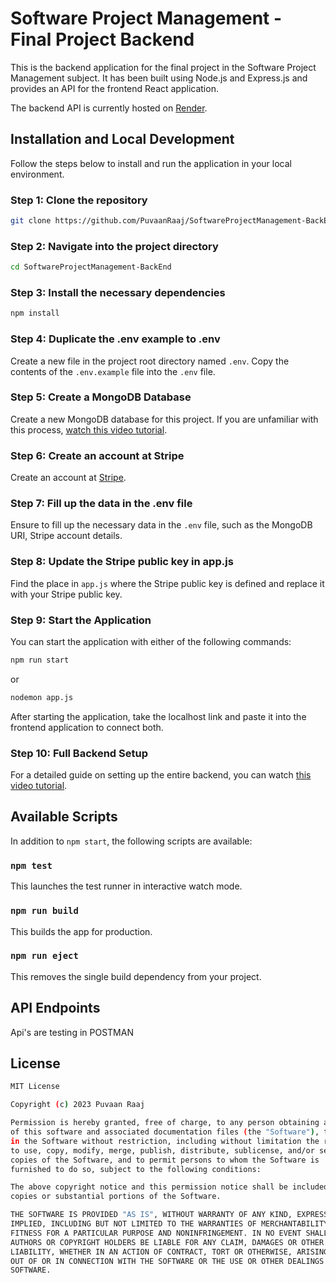 # Software Project Management - Final Project Backend

This is the backend application for the final project in the Software Project Management subject. It has been built using Node.js and Express.js and provides an API for the frontend React application.

The backend API is currently hosted on [Render](https://www.render.com/).

## Installation and Local Development

Follow the steps below to install and run the application in your local environment.

### Step 1: Clone the repository

```bash
git clone https://github.com/PuvaanRaaj/SoftwareProjectManagement-BackEnd.git
```

### Step 2: Navigate into the project directory

```bash
cd SoftwareProjectManagement-BackEnd
```

### Step 3: Install the necessary dependencies

```bash
npm install
```

### Step 4: Duplicate the .env example to .env

Create a new file in the project root directory named `.env`. Copy the contents of the `.env.example` file into the `.env` file.

### Step 5: Create a MongoDB Database

Create a new MongoDB database for this project. If you are unfamiliar with this process, [watch this video tutorial](https://youtu.be/KD1vGsymHuA).

### Step 6: Create an account at Stripe

Create an account at [Stripe](https://stripe.com/).

### Step 7: Fill up the data in the .env file

Ensure to fill up the necessary data in the `.env` file, such as the MongoDB URI, Stripe account details.

### Step 8: Update the Stripe public key in app.js

Find the place in `app.js` where the Stripe public key is defined and replace it with your Stripe public key.

### Step 9: Start the Application

You can start the application with either of the following commands:

```bash
npm run start
```

or

```bash
nodemon app.js
```

After starting the application, take the localhost link and paste it into the frontend application to connect both.

### Step 10: Full Backend Setup

For a detailed guide on setting up the entire backend, you can watch [this video tutorial](https://youtu.be/vqWm6nyc2YE).

## Available Scripts

In addition to `npm start`, the following scripts are available:

### `npm test`

This launches the test runner in interactive watch mode.

### `npm run build`

This builds the app for production.

### `npm run eject`

This removes the single build dependency from your project.

## API Endpoints

Api's are testing in POSTMAN

## License

```bash
MIT License

Copyright (c) 2023 Puvaan Raaj

Permission is hereby granted, free of charge, to any person obtaining a copy
of this software and associated documentation files (the "Software"), to deal
in the Software without restriction, including without limitation the rights
to use, copy, modify, merge, publish, distribute, sublicense, and/or sell
copies of the Software, and to permit persons to whom the Software is
furnished to do so, subject to the following conditions:

The above copyright notice and this permission notice shall be included in all
copies or substantial portions of the Software.

THE SOFTWARE IS PROVIDED "AS IS", WITHOUT WARRANTY OF ANY KIND, EXPRESS OR
IMPLIED, INCLUDING BUT NOT LIMITED TO THE WARRANTIES OF MERCHANTABILITY,
FITNESS FOR A PARTICULAR PURPOSE AND NONINFRINGEMENT. IN NO EVENT SHALL THE
AUTHORS OR COPYRIGHT HOLDERS BE LIABLE FOR ANY CLAIM, DAMAGES OR OTHER
LIABILITY, WHETHER IN AN ACTION OF CONTRACT, TORT OR OTHERWISE, ARISING FROM,
OUT OF OR IN CONNECTION WITH THE SOFTWARE OR THE USE OR OTHER DEALINGS IN THE
SOFTWARE.
```
